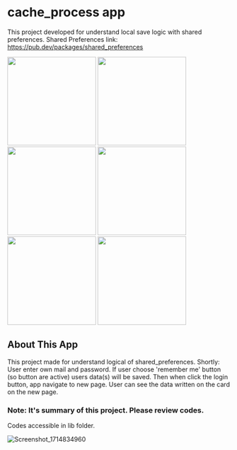 # cache_process app
This project developed for understand local save logic with shared preferences.
Shared Preferences link: https://pub.dev/packages/shared_preferences


<img src = "https://github.com/keremsaltik/Cache_Process/assets/141556976/d001fcf6-fc82-41ff-8340-b5d24404844d" width = "200"> 
<img src = "https://github.com/keremsaltik/Cache_Process/assets/141556976/624df306-1417-41ca-8fd6-0789f18d4cc5" width = "200">  

<img src = "https://github.com/keremsaltik/Cache_Process/assets/141556976/5cc55ccf-ec81-4d78-89e9-6dd892502a8b" width = "200">


<img src = "https://github.com/keremsaltik/Cache_Process/assets/141556976/164eea9f-4cda-471e-938b-579c741198b8" width = "200">
<img src = "https://github.com/keremsaltik/Cache_Process/assets/141556976/71ad61c8-d9d1-4b96-8784-77e3ca8d188b" width = "200">    
<img src = "https://github.com/keremsaltik/Cache_Process/assets/141556976/2bd001c0-b33e-4eb0-b362-f0be0307444a" width = "200"> 

## About This App

This project made for understand logical of shared_preferences.
Shortly:
  User enter own mail and password. If user choose 'remember me' button (so button are active) users data(s) will be saved.
  Then when click the login button, app navigate to new page. User can see the data written on the card on the new page.

### Note: It's summary of this project. Please review codes.
  Codes accessible in lib folder. 


![Screenshot_1714834960]()
